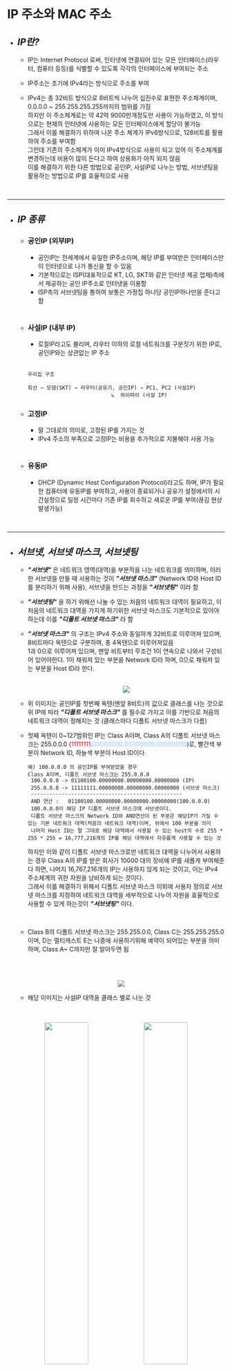# IP 주소와 MAC 주소

- ## **_IP란?_**

  - IP는 Internet Protocol 로써, 인터넷에 연결되어 있는 모든 인터페이스(라우터, 컴퓨터 등등)를 식별할 수 있도록 각각의 인터페이스에 부여되는 주소
  - IP주소는 초기에 IPv4라는 방식으로 주소를 부여
  - IPv4는 총 32비트 방식으로 8비트씩 나누어 십진수로 표현한 주소체계이며, 0.0.0.0 ~ 255.255.255.255까지의 범위를 가짐  
  하지만 이 주소체계로는 약 42억 9000만개정도만 사용이 가능하였고, 이 방식으로는 현재의 인터넷에 사용하는 모든 인터페이스에게 할당이 불가능  
  그래서 이를 해결하기 위하여 나온 주소 체계가 IPv6방식으로, 128비트를 활용하여 주소를 부여함  
  그런데 기존의 주소체계가 이미 IPv4방식으로 사용이 되고 있어 이 주소체계를 변경하는데 비용이 많이 든다고 하여 상용화가 아직 되지 않음  
  이를 해결하기 위한 다른 방법으로 공인IP, 사설IP로 나누는 방법, 서브넷팅을 활용하는 방법으로 IP를 효율적으로 사용

    </br>

---

- ## **_IP 종류_**

  - ### 공인IP (외부IP)

    - 공인IP는 전세계에서 유일한 IP주소이며, 해당 IP를 부여받은 인터페이스만이 인터넷으로 나가 통신을 할 수 있음
    - 기본적으로는 ISP(대표적으로 KT, LG, SKT와 같은 인터넷 제공 업체)측에서 제공하는 공인 IP주소로 인터넷을 이용함
    - ISP측의 서브넷팅을 통하여 보통은 가정집 하나당 공인IP하나만을 준다고 함  
      </br>

  - ### 사설IP (내부 IP)

    - 로컬IP라고도 불리며, 라우터 이하의 로컬 네트워크를 구분짓기 위한 IP로, 공인IP와는 상관없는 IP 주소

    </br>

    ```
    우리집 구조

    회선 ⇀ 모뎀(SKT) ⇀ 라우터(공유기, 공인IP) ⇀ PC1, PC2 (사설IP)
                               ↳  와이파이 (사설 IP)
    ```

  - ### 고정IP

    - 말 그대로의 의미로, 고정된 IP를 가지는 것
    - IPv4 주소의 부족으로 고정IP는 비용을 추가적으로 지불해야 사용 가능

    </br>

  - ### 유동IP

    - DHCP (Dynamic Host Configuration Protocol)라고도 하며, IP가 필요한 컴퓨터에 유동IP를 부여하고, 사용이 종료되거나 공유기 설정에서의 시간설정으로 일정 시간마다 기존 IP를 회수하고 새로운 IP를 부여(끊김 현상 발생가능)

      </br>

---

- ## **_서브넷, 서브넷 마스크, 서브넷팅_**

  - **_"서브넷"_** 은 네트워크 영역(대역)을 부분적을 나눈 네트워크를 의미하며, 이러한 서브넷을 만들 때 사용하는 것이 **_"서브넷 마스크"_** (Network ID와 Host ID를 분리하기 위해 사용), 서브넷을 만드는 과정을 **_"서브넷팅"_** 이라 함

  - **_"서브넷팅"_** 을 하기 위해선 나눌 수 있는 처음의 네트워크 대역이 필요하고, 이 처음의 네트워크 대역을 가지게 하기위한 서브넷 마스크도 기본적으로 있어야하는데 이를 **_"디폴트 서브넷 마스크"_** 라 함

  - **_"서브넷 마스크"_** 의 구조는 IPv4 주소와 동일하게 32비트로 이루어져 있으며, 8비트마다 옥텐으로 구분하여, 총 4옥텐으로 이루어져있음  
    1과 0으로 이루어져 있으며, 맨앞 비트부터 무조건 1이 연속으로 나와서 구성되어 있어야한다.
    1이 채워져 있는 부분을 Network ID라 하며, 0으로 채워져 있는 부분을 Host ID라 한다.  
    </br>

      <p align ="center"><img src="https://user-images.githubusercontent.com/62879192/184642189-fc1e2663-3252-4ac7-8e35-81d40c3eeed1.png"></p>

  - 위 이미지는 공인IP를 첫번째 옥텐(맨앞 8비트)의 값으로 클래스를 나눈 것으로 위 IP에 따라 **_"디폴트 서브넷 마스크"_** 를 필수로 가지고 이를 기반으로 처음의 네트워크 대역이 정해지는 것 (클래스마다 디폴트 서브넷 마스크가 다름)

  - 첫째 옥텐이 0~127범위인 IP는 Class A이며, Class A의 디폴트 서브넷 마스크는 255.0.0.0 (<span style="color:red">11111111</span>.<span style ="color : skyblue">00000000.00000000.00000000</span>)로, 빨간색 부분이 Network ID, 하늘색 부분이 Host ID이다.

    ```
    예) 100.0.0.0 의 공인IP를 부여받았을 경우
    Class A이며, 디폴트 서브넷 마스크는 255.0.0.0
     100.0.0.0 -> 01100100.00000000.00000000.00000000 (IP)
     255.0.0.0 -> 11111111.00000000.00000000.00000000 (서브넷 마스크)
     -------------------------------------------------
     AND 연산 :   01100100.00000000.00000000.00000000(100.0.0.0)
     100.0.0.0이 해당 IP 디폴트 서브넷 마스크에 서브넷이다.
     디폴트 서브넷 마스크의 Network ID와 AND연산이 된 부분은 해당IP가 가질 수 있는 기본 네트워크 대역(처음의 네트워크 대역)이며, 위에서 100 부분을 의미
     나머지 Host ID는 말 그대로 해당 대역에서 사용할 수 있는 host의 수로 255 * 255 * 255 = 16,777,216개의 IP를 해당 대역에서 자유롭게 사용할 수 있는 것
    ```

    하지만 이와 같이 디폴트 서브넷 마스크로만 네트워크 대역을 나누어서 사용하는 경우 Class A의 IP를 받은 회사가 10000 대의 장비에 IP를 새롭게 부여해준다 하면, 나머지 16,767,216개의 IP는 사용하지 않게 되는 것이고, 이는 IPv4 주소체계의 귀한 자원을 낭비하게 되는 것이다.  
    그래서 이를 해결하기 위해서 디폴트 서브넷 마스크 이외에 사용자 정의로 서브넷 마스크를 지정하여 네트워크 대역을 세부적으로 나누어 자원을 효율적으로 사용할 수 있게 하는것이 **_"서브넷팅"_** 이다.

    </br>

  - Class B의 디폴트 서브넷 마스크는 255.255.0.0, Class C는 255.255.255.0이며, D는 멀티캐스트 E는 나중에 사용하기위해 예약이 되어있는 부분을 의미하며, Class A~ C까지만 잘 알아두면 됨

  </br>
  </br>

    <p align ="center"><img src="https://user-images.githubusercontent.com/62879192/185390344-271081b1-ee02-4d5c-a8e9-6cda495dbc07.png"></p>

  - 해당 이미지는 사설IP 대역을 클래스 별로 나눈 것

  </br>
  </br>

<p align = "center">
<img src="https://user-images.githubusercontent.com/62879192/185392651-eb4567f6-643a-4411-9dc9-e528486f9907.png" width = 45%>
<img src="https://user-images.githubusercontent.com/62879192/185392782-df3ebfe2-7e42-430c-a726-17ff349b38d8.png" width = 45%>
</p>

- 왼쪽은 내 컴퓨터의 사설IP주소, 오른쪽은 내 노트북의 사설IP 주소이다.
- 192.168로 시작하는 사설IP이며, 서브넷 마스크는 C클래스, 왼쪽 네트워크 대역대는 192.168.55.XXX 오른쪽의 경우는 192.168.45.XXX 대역대를 지님

 </br>

---

- ## **_예제로 서브넷팅 총정리_**

  IP 213.215.21.0 이며, 사용자가 정의한 서브넷 마스크는 255.255.255.240 일때

  11010101.11010111.00010101.00000101  
  <span style= "color : red">11111111.11111111.11111111</span>.<span style = "color : skyblue">1111</span><span style ="color : #81c147">0000</span>

  첫번째 옥텐이 213 -> Class C이며, 디폴트 서브넷 마스크는 255.255.255.0  
  빨간색 부분 -> 해당 IP가 가질 수 있는 기본 네트워크 대역(213.215.21.0 ~ 213.215.21.255 대역)  
  하늘색 부분 -> 사용자 서브넷 마스크로 지정한 네트워크 대역  
  연두색 부분 -> 호스트 영역  
  빨간색 부분의 AND연산을 통해 213.215.21.0 이 서브넷 네트워크 (해당 IP의 기본 네트워크 대역)가 되며, 하늘색 부분(240 값)이 사용자가 서브넷팅을 통해 서브넷을 세부적으로 나누기 위해 정의한 값이 되고,
  하나의 서브넷에 Host 수는 연두색 부분 즉 2^4 으로 16개가 된다.

  정리하면 기본 서브넷 마스크에 의하여 256개(213.215.21.0 ~ 213.215.21.255)의 호스트를 가질 수 있던 IP를 사용자 정의한 서브넷 마스크로 세부적으로 서브넷을 나누었고, 256-240 즉 16개의 호스트로 서브넷을 세부적으로 나눈 것
  그럼 서브넷의 수 또한 256(기존 호스트 수) % 16(세부적으로 나눈 서브넷의 호스트 수) -> 16(서브넷 수)

  하나의 서브넷에 16개의 Host가 할당이 가능하게 되었지만, 정확히는 네트워크 주소라는 하나의 서브넷의 네트워크 대역 IP는 첫번째 IP를 부여받고, 브로드캐스트 주소라는 주소가 맨 끝 IP를 부여받기 때문에 하나의 서브넷으로 사용할 수 있는 Host의 수는 14개이다. (gateway까지 가져갈 경우에는 13개)

  **_"브로드캐스트주소"_** 란 장비가 자신을 알리기 위해선 "브로드캐스트" 라는 행위를 하게 되는데 이 주소는 호스트 대역이 모두 1로 채워지는 것 (서브넷의 제일 끝 IP)

  마지막으로, 이렇게 나눈 서브넷들은 결국 각각 **_"네트워크 대역"_** 이기 때문에 서로 다른 네트워크라는 의미이다.
  그래서 3계층 장비(라우터, L3 스위치)로만 통신이 이루어질 수 있다. (VLAN 기술을 통해 L2 스위치에서도 IP대역을 논리적으로 나눌 수 있다(?))

</br>

---

- ## **_MAC 주소_**

  - 데이터링크 계층(2계층)에서 통신을 위해 사용되는 **_"고유 식별자(물리적 주소)"_**

  - IP 주소는 공인IP끼리 고유한 값이고, 사설대역으로 들어와서 사설IP를 사용할 경우에는 해당 네트워크 대역에서만 고유한 값이다. 그래서 가정마다 사설IP를 쓰는 곳에는 나와 같은 사설IP가 존재할 수 밖에 없는 것이어서, IP가 하나의 값만 가진다라고 정의하기에는 말이 맞지가 않음  
    하지만, MAC 주소는 컴퓨터, 노트북, 스마트폰과 같은 장비에 고유한 값으로 전세계에서 유일한 주소 값이다.

  - 예시로, 대학교에 나와 같은 **_"이름"_** 은 존재할 수 있지만 나와 같은 **_"학번"_** 은 존재할 수 없는 것으로 비유할 수 있다.

</br>

---

- ## **_IP와 MAC 둘 다 필요한가_**

  - MAC 주소만을 가지고 통신을 한다면  
    ->인터넷에서 목적지 ip까지 가기 위해서 네트워크 대역대를 통해 여러 라우터를 최적의 경로로 돌아다니는 라우팅과정을 거쳐서 목적지 ip의 라우터로 보통 접근하게 되는데
    이러한 논리적인 ip주소가 아닌 mac주소만을 가지고 통신이 이루어질려면 모든 라우터에는 모든 컴퓨터의 mac주소가 있어야 하며, 랜카드가 변경되는 경우에는 새롭게
    mac주소가 부여되기 때문에 현실적으로 불가능하다.

  - IP주소만을 가지고 통신을 한다면 (참고 : https://kldp.org/node/122290)  
    -> 결국 라우터까지는 공인IP (unique 한 ip주소)를 가지고 라우터까지 찾아가게 될 것이며, 거기서 내부망(사설 ip) 또한 결국 unique한 값으로 부여되기 때문에 mac주소가
    아닌 ip주소로만 통신이 가능하지 않을까? 에 대한 답은 기술적으로 mac주소가 아닌 ip주소만을 가지고 통신이 되게 구현을 할 수도 있을 것이며,이 외에 다른 방식으로도
    할 수 있겠지만 2계층 장비끼리는 MAC주소로 통신을 하자는 생각으로 만들어왔고, 만들고 있으며, 그걸 지금까지 전세계적으로 사용을하고 있기 때문.
    CPU 안에 꼭 레지스터가 들어가 있어야 하냐는 질문과 비슷
    기술적으로 분리할 수 있을터이지만 CPU안에 레지스터가 들어가 있는 것도 이전에 그렇게 만들어 왔고, 사용해 왔으며 값 또한 그렇게 받아왔다.

    **_추가 )_** ARP를 이해하면 MAC주소가 어떻게 왜 쓰이는지 자세히 알 수 있음

    </br>

---

# **_참고_**

- https://study-recording.tistory.com/7 [IP란 무엇인가]
- http://www.codns.com/b/B05-104 [공인IP/사설IP 클래스]
- https://onestone-note.tistory.com/8?category=503095 [IP 종류]
- https://m.blog.naver.com/PostView.naver?isHttpsRedirect=true&blogId=hai0416&logNo=221565017478 [서브넷마스크와 서브넷팅]
- https://limkydev.tistory.com/166?category=954021 [서브넷마스크와 서브넷팅 2]
- https://wogh8732.tistory.com/30 [서브넷마스크]
- https://run-it.tistory.com/13?category=663597 [MAC 주소란?]
